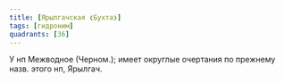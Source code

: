 ```yaml
---
title: [Ярылгачская ❮Бухта❯]
tags: [гидроним]
quadrants: [З6]
---
```


У нп Межводное (Черном.); имеет округлые очертания по прежнему назв. этого нп,
Ярылгач.
